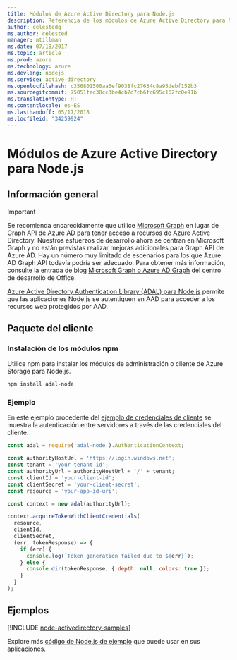 ```yaml
---
title: Módulos de Azure Active Directory para Node.js
description: Referencia de los módulos de Azure Active Directory para Node.js
author: celestedg
ms.author: celested
manager: mtillman
ms.date: 07/18/2017
ms.topic: article
ms.prod: azure
ms.technology: azure
ms.devlang: nodejs
ms.service: active-directory
ms.openlocfilehash: c356801500aa3ef9038fc27634c8a95debf152b3
ms.sourcegitcommit: 75051fec38cc3be4cb7d7cb6fc695c162fc0e91b
ms.translationtype: HT
ms.contentlocale: es-ES
ms.lasthandoff: 05/17/2018
ms.locfileid: "34259924"
---
```

# <a name="azure-active-directory-modules-for-nodejs"></a>Módulos de Azure Active Directory para Node.js

## <a name="overview"></a>Información general

> [!IMPORTANT]
> Se recomienda encarecidamente que utilice [Microsoft Graph](https://graph.microsoft.io/) en lugar de Graph API de Azure AD para tener acceso a recursos de Azure Active Directory. Nuestros esfuerzos de desarrollo ahora se centran en Microsoft Graph y no están previstas realizar mejoras adicionales para Graph API de Azure AD. Hay un número muy limitado de escenarios para los que Azure AD Graph API todavía podría ser adecuado. Para obtener más información, consulte la entrada de blog [Microsoft Graph o Azure AD Graph](https://dev.office.com/blogs/microsoft-graph-or-azure-ad-graph) del centro de desarrollo de Office.

[Azure Active Directory Authentication Library (ADAL) para Node.js](https://www.npmjs.com/package/adal-node) permite que las aplicaciones Node.js se autentiquen en AAD para acceder a los recursos web protegidos por AAD.

## <a name="client-package"></a>Paquete del cliente

### <a name="install-the-npm-modules"></a>Instalación de los módulos npm

Utilice npm para instalar los módulos de administración o cliente de Azure Storage para Node.js.

```bash
npm install adal-node
```   

### <a name="example"></a>Ejemplo

En este ejemplo procedente del [ejemplo de credenciales de cliente](https://github.com/MSOpenTech/azure-activedirectory-library-for-nodejs/blob/master/sample/client-credentials-sample.js) se muestra la autenticación entre servidores a través de las credenciales del cliente.

```javascript
const adal = require('adal-node').AuthenticationContext;

const authorityHostUrl = 'https://login.windows.net';
const tenant = 'your-tenant-id';
const authorityUrl = authorityHostUrl + '/' + tenant;
const clientId = 'your-client-id';
const clientSecret = 'your-client-secret';
const resource = 'your-app-id-uri';

const context = new adal(authorityUrl);

context.acquireTokenWithClientCredentials(
  resource,
  clientId,
  clientSecret,
  (err, tokenResponse) => {
    if (err) {
      console.log(`Token generation failed due to ${err}`);
    } else {
      console.dir(tokenResponse, { depth: null, colors: true });
    }
  }
);
```

## <a name="samples"></a>Ejemplos

[!INCLUDE [node-activedirectory-samples](../docs-ref-conceptual/includes/activedirectory-samples.md)]

Explore más [código de Node.js de ejemplo](https://azure.microsoft.com/resources/samples/?platform=nodejs) que puede usar en sus aplicaciones.
